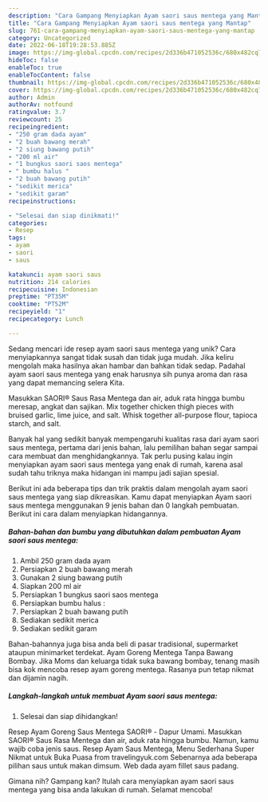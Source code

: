 ```yaml
---
description: "Cara Gampang Menyiapkan Ayam saori saus mentega yang Mantap"
title: "Cara Gampang Menyiapkan Ayam saori saus mentega yang Mantap"
slug: 761-cara-gampang-menyiapkan-ayam-saori-saus-mentega-yang-mantap
category: Uncategorized
date: 2022-06-18T19:28:53.885Z
image: https://img-global.cpcdn.com/recipes/2d336b471052536c/680x482cq70/ayam-saori-saus-mentega-foto-resep-utama.jpg
hideToc: false
enableToc: true
enableTocContent: false
thumbnail: https://img-global.cpcdn.com/recipes/2d336b471052536c/680x482cq70/ayam-saori-saus-mentega-foto-resep-utama.jpg
cover: https://img-global.cpcdn.com/recipes/2d336b471052536c/680x482cq70/ayam-saori-saus-mentega-foto-resep-utama.jpg
author: Admin
authorAv: notfound
ratingvalue: 3.7
reviewcount: 25
recipeingredient:
- "250 gram dada ayam"
- "2 buah bawang merah"
- "2 siung bawang putih"
- "200 ml air"
- "1 bungkus saori saos mentega"
- " bumbu halus "
- "2 buah bawang putih"
- "sedikit merica"
- "sedikit garam"
recipeinstructions:

- "Selesai dan siap dinikmati!"
categories:
- Resep
tags:
- ayam
- saori
- saus

katakunci: ayam saori saus 
nutrition: 214 calories
recipecuisine: Indonesian
preptime: "PT35M"
cooktime: "PT52M"
recipeyield: "1"
recipecategory: Lunch

---
```





Sedang mencari ide resep ayam saori saus mentega yang unik? Cara menyiapkannya sangat tidak susah dan tidak juga mudah. Jika keliru mengolah maka hasilnya akan hambar dan bahkan tidak sedap. Padahal ayam saori saus mentega yang enak harusnya sih punya aroma dan rasa yang dapat memancing selera Kita.





Masukkan SAORI® Saus Rasa Mentega dan air, aduk rata hingga bumbu meresap, angkat dan sajikan. Mix together chicken thigh pieces with bruised garlic, lime juice, and salt. Whisk together all-purpose flour, tapioca starch, and salt.

Banyak hal yang sedikit banyak mempengaruhi kualitas rasa dari ayam saori saus mentega, pertama dari jenis bahan, lalu pemilihan bahan segar sampai cara membuat dan menghidangkannya. Tak perlu pusing kalau ingin menyiapkan ayam saori saus mentega yang enak di rumah, karena asal sudah tahu triknya maka hidangan ini mampu jadi sajian spesial.






Berikut ini ada beberapa tips dan trik praktis dalam mengolah ayam saori saus mentega yang siap dikreasikan. Kamu dapat menyiapkan Ayam saori saus mentega menggunakan 9 jenis bahan dan 0 langkah pembuatan. Berikut ini cara dalam menyiapkan hidangannya.

<!--inarticleads1-->

##### Bahan-bahan dan bumbu yang dibutuhkan dalam pembuatan Ayam saori saus mentega:

1. Ambil 250 gram dada ayam
1. Persiapkan 2 buah bawang merah
1. Gunakan 2 siung bawang putih
1. Siapkan 200 ml air
1. Persiapkan 1 bungkus saori saos mentega
1. Persiapkan  bumbu halus :
1. Persiapkan 2 buah bawang putih
1. Sediakan sedikit merica
1. Sediakan sedikit garam


Bahan-bahannya juga bisa anda beli di pasar tradisional, supermarket ataupun minimarket terdekat. Ayam Goreng Mentega Tanpa Bawang Bombay. Jika Moms dan keluarga tidak suka bawang bombay, tenang masih bisa kok mencoba resep ayam goreng mentega. Rasanya pun tetap nikmat dan dijamin nagih. 

<!--inarticleads2-->

##### Langkah-langkah untuk membuat Ayam saori saus mentega:


1. Selesai dan siap dihidangkan!

Resep Ayam Goreng Saus Mentega SAORI® - Dapur Umami. Masukkan SAORI® Saus Rasa Mentega dan air, aduk rata hingga bumbu. Namun, kamu wajib coba jenis saus. Resep Ayam Saus Mentega, Menu Sederhana Super Nikmat untuk Buka Puasa from travelingyuk.com Sebenarnya ada beberapa pilihan saus untuk makan dimsum. Web dada ayam fillet saus padang. 

Gimana nih? Gampang kan? Itulah cara menyiapkan ayam saori saus mentega yang bisa anda lakukan di rumah. Selamat mencoba!
